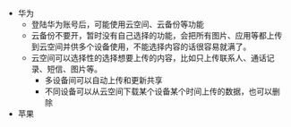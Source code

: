 * 华为
    * 登陆华为账号后，可能使用云空间、云备份等功能
    * 云备份不要开，暂时没有自己选择的功能，会把所有图片、应用等都上传到云空间并供多个设备使用，不能选择内容的话很容易就满了。
    * 云空间可以选择性的选择想要上传的内容，比如只上传联系人、通话记录、短信、图片等。
        * 多设备间可以自动上传和更新共享
        * 不同设备可以从云空间下载某个设备某个时间上传的数据，也可以删除
* 苹果